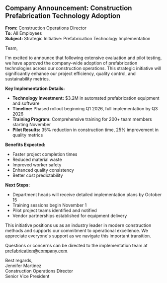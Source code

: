 ## Company Announcement: Construction Prefabrication Technology Adoption

**From:** Construction Operations Director  
**To:** All Employees  
**Subject:** Strategic Initiative: Prefabrication Technology Implementation  

Team,

I'm excited to announce that following extensive evaluation and pilot testing, we have approved the company-wide adoption of prefabrication technologies across our construction operations. This strategic initiative will significantly enhance our project efficiency, quality control, and sustainability metrics.

**Key Implementation Details:**  
- **Technology Investment:** $3.2M in automated prefabrication equipment and software  
- **Timeline:** Phased rollout beginning Q1 2026, full implementation by Q3 2026  
- **Training Program:** Comprehensive training for 200+ team members starting November  
- **Pilot Results:** 35% reduction in construction time, 25% improvement in quality metrics  

**Benefits Expected:**  
- Faster project completion times  
- Reduced material waste  
- Improved worker safety  
- Enhanced quality consistency  
- Better cost predictability  

**Next Steps:**  
- Department heads will receive detailed implementation plans by October 15  
- Training sessions begin November 1  
- Pilot project teams identified and notified  
- Vendor partnerships established for equipment delivery  

This initiative positions us as an industry leader in modern construction methods and supports our commitment to operational excellence. We appreciate everyone's support as we navigate this important transition.

Questions or concerns can be directed to the implementation team at prefabrication@company.com.

Best regards,  
Jennifer Martinez  
Construction Operations Director  
Senior Vice President